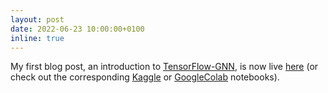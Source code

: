 ```yaml
---
layout: post
date: 2022-06-23 10:00:00+0100
inline: true
---
```


My first blog post, an introduction to [TensorFlow-GNN](https://github.com/tensorflow/gnn), is now live [here](/blog/2022/tfgnn-intro/) (or check out the corresponding [Kaggle](https://www.kaggle.com/code/fidels/introduction-to-tf-gnn) or [GoogleColab](https://colab.research.google.com/drive/1FQPBpdrd17WzX_rcFAMsIaN8EK0rP4Ai?usp=sharing) notebooks).